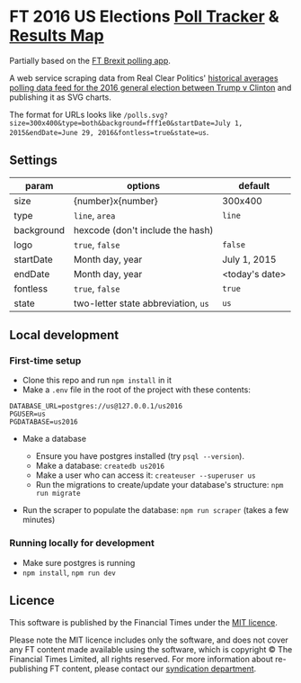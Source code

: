 # FT 2016 US Elections [Poll Tracker](https://ig.ft.com/us-elections/polls) & [Results Map](https://ig.ft.com/us-elections/results)

Partially based on the [FT Brexit polling app](https://github.com/ft-interactive/brexit-polling).

A web service scraping data from Real Clear Politics' [historical averages polling data feed for the 2016 general election between Trump v Clinton](http://www.realclearpolitics.com/poll/race/5491/historical_data.xml) and publishing it as SVG charts.

The format for URLs looks like `/polls.svg?size=300x400&type=both&background=fff1e0&startDate=July 1, 2015&endDate=June 29, 2016&fontless=true&state=us`.

## Settings

|param|options|default|
|---|---|---|
|size|{number}x{number}|300x400|
|type|`line`, `area`|`line`|
|background|hexcode (don't include the hash)|<blank>|
|logo|`true`, `false`|`false`|
|startDate|Month day, year|July 1, 2015|
|endDate|Month day, year|<today's date>|
|fontless|`true`, `false`|`true`|
|state|two-letter state abbreviation, `us`|`us`|

## Local development

### First-time setup

- Clone this repo and run `npm install` in it
- Make a `.env` file in the root of the project with these contents:

```
DATABASE_URL=postgres://us@127.0.0.1/us2016
PGUSER=us
PGDATABASE=us2016
```

- Make a database
    - Ensure you have postgres installed (try `psql --version`).
    - Make a database: `createdb us2016`
    - Make a user who can access it: `createuser --superuser us`
    - Run the migrations to create/update your database's structure: `npm run migrate`

- Run the scraper to populate the database: `npm run scraper` (takes a few minutes)

### Running locally for development

- Make sure postgres is running
- `npm install`, `npm run dev`

## Licence

This software is published by the Financial Times under the [MIT licence](http://opensource.org/licenses/MIT).

Please note the MIT licence includes only the software, and does not cover any FT content made available using the software, which is copyright &copy; The Financial Times Limited, all rights reserved. For more information about re-publishing FT content, please contact our [syndication department](http://syndication.ft.com/).
